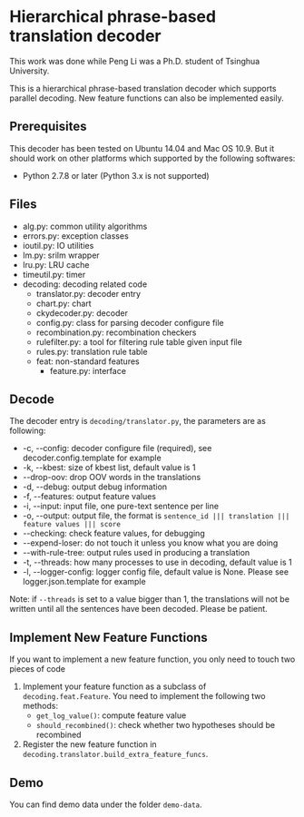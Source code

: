 # Hierarchical phrase-based translation decoder

This work was done while Peng Li was a Ph.D. student of Tsinghua University.

This is a hierarchical phrase-based translation decoder which supports parallel decoding. New feature functions can also be implemented easily.

## Prerequisites

This decoder has been tested on Ubuntu 14.04 and Mac OS 10.9. But it should work on other platforms which supported by the following softwares:

* Python 2.7.8 or later (Python 3.x is not supported)

## Files

* alg.py: common utility algorithms
* errors.py: exception classes
* ioutil.py: IO utilities
* lm.py: srilm wrapper 
* lru.py: LRU cache
* timeutil.py: timer
* decoding: decoding related code
	* translator.py: decoder entry
	* chart.py: chart
	* ckydecoder.py: decoder
	* config.py: class for parsing decoder configure file
	* recombination.py: recombination checkers
	* rulefilter.py: a tool for filtering rule table given input file
	* rules.py: translation rule table
	* feat: non-standard features
		* feature.py: interface
		
## Decode

The decoder entry is `decoding/translator.py`, the parameters are as following:

* -c, --config: decoder configure file (required), see decoder.config.template for example
* -k, --kbest: size of kbest list, default value is 1
* --drop-oov: drop OOV words in the translations
* -d, --debug: output debug information
* -f, --features: output feature values
* -i, --input: input file, one pure-text sentence per line
* -o, --output: output file, the format is `sentence_id ||| translation ||| feature values ||| score`
* --checking: check feature values, for debugging
* --expend-loser: do not touch it unless you know what you are doing
* --with-rule-tree: output rules used in producing a translation
* -t, --threads: how many processes to use in decoding, default value is 1
* -l, --logger-config: logger config file, default value is None. Please see logger.json.template for example

Note: if `--threads` is set to a value bigger than 1, the translations will not be written until all the sentences have been decoded. Please be patient.

## Implement New Feature Functions

If you want to implement a new feature function, you only need to touch two pieces of code

1. Implement your feature function as a subclass of `decoding.feat.Feature`. You need to implement the following two methods:
	* `get_log_value()`: compute feature value
	* `should_recombined()`: check whether two hypotheses should be recombined
2. Register the new feature function in `decoding.translator.build_extra_feature_funcs`.

## Demo

You can find demo data under the folder `demo-data`.


